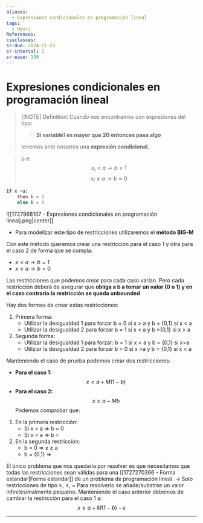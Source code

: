 ```yaml
---
aliases:
  - Expresiones condicionales en programación lineal
tags:
  - Heuri
References: 
cssclasses: 
sr-due: 2024-11-23
sr-interval: 1
sr-ease: 130
---
```

# Expresiones condicionales en programación lineal

> [!NOTE] Definition: 
> Cuando nos encontramos con expresiones del tipo: 
> 
> > **Si variable1 es mayor que 20 entonces pasa algo**
>
> tenemos ante nosotros una **expresión condicional.** 

> p.e: $$x_i < a \rightarrow b=1$$
> $$x_i \geq a \rightarrow b = 0$$
```python
if x <a:
	then b = 1
	else b = 0
```

![[1727968107 - Expresiones condicionales en programación linealj.png|center]]
+ Para modelizar este tipo de restricciones utilizaremos el **método BIG-M**

Con este método queremos crear una restricción para el caso 1 y otra para el caso 2 de forma que se cumpla: 

+ $x<a \rightarrow b = 1$
+  $x\geq a \rightarrow b = 0$

Las restricciones que podemos crear para cada caso varían. Pero cada restricción deberá de asegurar que **obliga a b a tomar un valor (0 o 1) y en el caso contrario la restricción se queda unbounded**

Hay dos formas de crear estas restricciones:
1. Primera forma:
   + Utilizar la desigualdad 1 para forzar b = 0 si x > a y  b = {0,1} si x < a
   + Utilizar la desigualdad 2 para forzar b = 1 si x < a y b ={0,1} si x > a
2. Segunda forma: 
   + Utilizar la desigualdad 1 para forzar: b = 1 si x < a y b = {0,1} si x>a
   + Utilziar la desigualdad 2 para forzar b = 0 si x >a y b = {0,1} si x < a


Manteniendo el caso de prueba podemos crear dos restricciones: 
+ **Para el caso 1:**
  $$
  x < a + M(1-b)
   $$
+ **Para el caso 2:**
  $$
  x \geq a - Mb
   $$
Podemos comprobar que: 
1. En la primera restricción: 
   + Si x < a => b = 0
   + Si x > a => b = 
2. En la segunda restricción: 
   + b = 0 => x ≥ a 
   + b = {0,1} => 

El único problema que nos quedaría por resolver es que necesitamos que todas las restricciones sean válidas para una [[1727270366 - Forma estandar|Forma estandar]] de un problema de programación lineal. → Solo restricciones de tipo ≥, ≤, =
Para resolverlo se añade/substrae un valor infinitesimalmente pequeño. Manteniendo el caso anterior debemos de cambiar la restricción para el caso 1 a: 
$$
x \leq a + M(1-b)-\epsilon
$$
***
